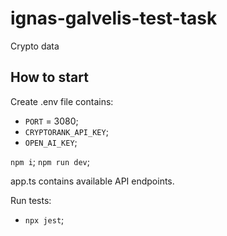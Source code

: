 # ignas-galvelis-test-task

Crypto data

## How to start

Create .env file contains:

- `PORT` = 3080;
- `CRYPTORANK_API_KEY`;
- `OPEN_AI_KEY`;

`npm i`;
`npm run dev`;

app.ts contains available API endpoints.

Run tests:

- `npx jest`;
